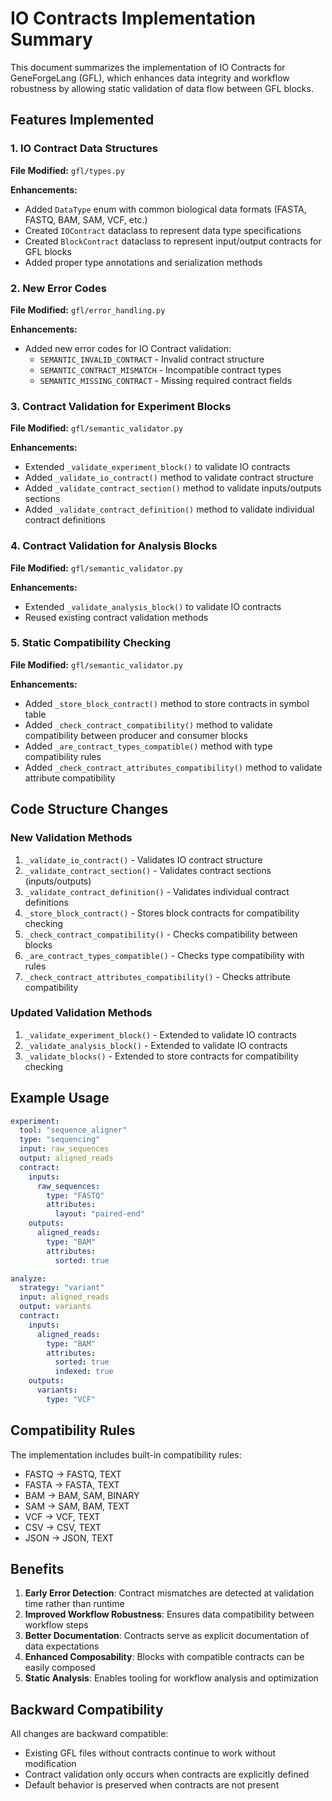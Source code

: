 # IO Contracts Implementation Summary

This document summarizes the implementation of IO Contracts for GeneForgeLang (GFL), which enhances data integrity and workflow robustness by allowing static validation of data flow between GFL blocks.

## Features Implemented

### 1. IO Contract Data Structures

**File Modified:** `gfl/types.py`

**Enhancements:**
- Added `DataType` enum with common biological data formats (FASTA, FASTQ, BAM, SAM, VCF, etc.)
- Created `IOContract` dataclass to represent data type specifications
- Created `BlockContract` dataclass to represent input/output contracts for GFL blocks
- Added proper type annotations and serialization methods

### 2. New Error Codes

**File Modified:** `gfl/error_handling.py`

**Enhancements:**
- Added new error codes for IO Contract validation:
  - `SEMANTIC_INVALID_CONTRACT` - Invalid contract structure
  - `SEMANTIC_CONTRACT_MISMATCH` - Incompatible contract types
  - `SEMANTIC_MISSING_CONTRACT` - Missing required contract fields

### 3. Contract Validation for Experiment Blocks

**File Modified:** `gfl/semantic_validator.py`

**Enhancements:**
- Extended `_validate_experiment_block()` to validate IO contracts
- Added `_validate_io_contract()` method to validate contract structure
- Added `_validate_contract_section()` method to validate inputs/outputs sections
- Added `_validate_contract_definition()` method to validate individual contract definitions

### 4. Contract Validation for Analysis Blocks

**File Modified:** `gfl/semantic_validator.py`

**Enhancements:**
- Extended `_validate_analysis_block()` to validate IO contracts
- Reused existing contract validation methods

### 5. Static Compatibility Checking

**File Modified:** `gfl/semantic_validator.py`

**Enhancements:**
- Added `_store_block_contract()` method to store contracts in symbol table
- Added `_check_contract_compatibility()` method to validate compatibility between producer and consumer blocks
- Added `_are_contract_types_compatible()` method with type compatibility rules
- Added `_check_contract_attributes_compatibility()` method to validate attribute compatibility

## Code Structure Changes

### New Validation Methods
1. `_validate_io_contract()` - Validates IO contract structure
2. `_validate_contract_section()` - Validates contract sections (inputs/outputs)
3. `_validate_contract_definition()` - Validates individual contract definitions
4. `_store_block_contract()` - Stores block contracts for compatibility checking
5. `_check_contract_compatibility()` - Checks compatibility between blocks
6. `_are_contract_types_compatible()` - Checks type compatibility with rules
7. `_check_contract_attributes_compatibility()` - Checks attribute compatibility

### Updated Validation Methods
1. `_validate_experiment_block()` - Extended to validate IO contracts
2. `_validate_analysis_block()` - Extended to validate IO contracts
3. `_validate_blocks()` - Extended to store contracts for compatibility checking

## Example Usage

```yaml
experiment:
  tool: "sequence_aligner"
  type: "sequencing"
  input: raw_sequences
  output: aligned_reads
  contract:
    inputs:
      raw_sequences:
        type: "FASTQ"
        attributes:
          layout: "paired-end"
    outputs:
      aligned_reads:
        type: "BAM"
        attributes:
          sorted: true

analyze:
  strategy: "variant"
  input: aligned_reads
  output: variants
  contract:
    inputs:
      aligned_reads:
        type: "BAM"
        attributes:
          sorted: true
          indexed: true
    outputs:
      variants:
        type: "VCF"
```

## Compatibility Rules

The implementation includes built-in compatibility rules:
- FASTQ → FASTQ, TEXT
- FASTA → FASTA, TEXT
- BAM → BAM, SAM, BINARY
- SAM → SAM, BAM, TEXT
- VCF → VCF, TEXT
- CSV → CSV, TEXT
- JSON → JSON, TEXT

## Benefits

1. **Early Error Detection**: Contract mismatches are detected at validation time rather than runtime
2. **Improved Workflow Robustness**: Ensures data compatibility between workflow steps
3. **Better Documentation**: Contracts serve as explicit documentation of data expectations
4. **Enhanced Composability**: Blocks with compatible contracts can be easily composed
5. **Static Analysis**: Enables tooling for workflow analysis and optimization

## Backward Compatibility

All changes are backward compatible:
- Existing GFL files without contracts continue to work without modification
- Contract validation only occurs when contracts are explicitly defined
- Default behavior is preserved when contracts are not present
